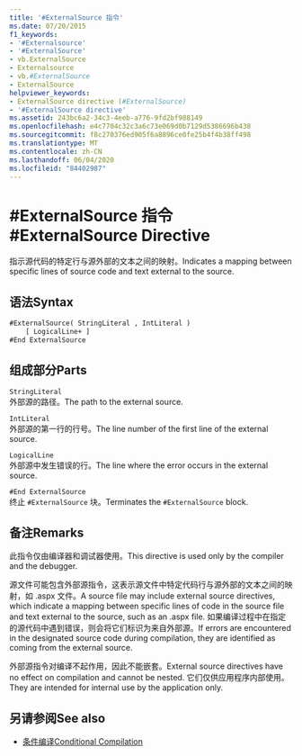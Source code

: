 ```yaml
---
title: '#ExternalSource 指令'
ms.date: 07/20/2015
f1_keywords:
- '#Externalsource'
- '#ExternalSource'
- vb.ExternalSource
- Externalsource
- vb.#ExternalSource
- ExternalSource
helpviewer_keywords:
- ExternalSource directive (#ExternalSource)
- '#ExternalSource directive'
ms.assetid: 243bc6a2-34c3-4eeb-a776-9fd2bf988149
ms.openlocfilehash: e4c7704c32c3a6c73e069d0b7129d5386696b438
ms.sourcegitcommit: f8c270376ed905f6a8896ce0fe25b4f4b38ff498
ms.translationtype: MT
ms.contentlocale: zh-CN
ms.lasthandoff: 06/04/2020
ms.locfileid: "84402987"
---
```

# <a name="externalsource-directive"></a><span data-ttu-id="246ab-102">#ExternalSource 指令</span><span class="sxs-lookup"><span data-stu-id="246ab-102">#ExternalSource Directive</span></span>

<span data-ttu-id="246ab-103">指示源代码的特定行与源外部的文本之间的映射。</span><span class="sxs-lookup"><span data-stu-id="246ab-103">Indicates a mapping between specific lines of source code and text external to the source.</span></span>  
  
## <a name="syntax"></a><span data-ttu-id="246ab-104">语法</span><span class="sxs-lookup"><span data-stu-id="246ab-104">Syntax</span></span>  
  
```vb  
#ExternalSource( StringLiteral , IntLiteral )  
    [ LogicalLine+ ]  
#End ExternalSource  
```  
  
## <a name="parts"></a><span data-ttu-id="246ab-105">组成部分</span><span class="sxs-lookup"><span data-stu-id="246ab-105">Parts</span></span>  

 `StringLiteral`  
 <span data-ttu-id="246ab-106">外部源的路径。</span><span class="sxs-lookup"><span data-stu-id="246ab-106">The path to the external source.</span></span>  
  
 `IntLiteral`  
 <span data-ttu-id="246ab-107">外部源的第一行的行号。</span><span class="sxs-lookup"><span data-stu-id="246ab-107">The line number of the first line of the external source.</span></span>  
  
 `LogicalLine`  
 <span data-ttu-id="246ab-108">外部源中发生错误的行。</span><span class="sxs-lookup"><span data-stu-id="246ab-108">The line where the error occurs in the external source.</span></span>  
  
 `#End ExternalSource`  
 <span data-ttu-id="246ab-109">终止 `#ExternalSource` 块。</span><span class="sxs-lookup"><span data-stu-id="246ab-109">Terminates the `#ExternalSource` block.</span></span>  
  
## <a name="remarks"></a><span data-ttu-id="246ab-110">备注</span><span class="sxs-lookup"><span data-stu-id="246ab-110">Remarks</span></span>  

 <span data-ttu-id="246ab-111">此指令仅由编译器和调试器使用。</span><span class="sxs-lookup"><span data-stu-id="246ab-111">This directive is used only by the compiler and the debugger.</span></span>  
  
 <span data-ttu-id="246ab-112">源文件可能包含外部源指令，这表示源文件中特定代码行与源外部的文本之间的映射，如 .aspx 文件。</span><span class="sxs-lookup"><span data-stu-id="246ab-112">A source file may include external source directives, which indicate a mapping between specific lines of code in the source file and text external to the source, such as an .aspx file.</span></span> <span data-ttu-id="246ab-113">如果编译过程中在指定的源代码中遇到错误，则会将它们标识为来自外部源。</span><span class="sxs-lookup"><span data-stu-id="246ab-113">If errors are encountered in the designated source code during compilation, they are identified as coming from the external source.</span></span>  
  
 <span data-ttu-id="246ab-114">外部源指令对编译不起作用，因此不能嵌套。</span><span class="sxs-lookup"><span data-stu-id="246ab-114">External source directives have no effect on compilation and cannot be nested.</span></span> <span data-ttu-id="246ab-115">它们仅供应用程序内部使用。</span><span class="sxs-lookup"><span data-stu-id="246ab-115">They are intended for internal use by the application only.</span></span>  
  
## <a name="see-also"></a><span data-ttu-id="246ab-116">另请参阅</span><span class="sxs-lookup"><span data-stu-id="246ab-116">See also</span></span>

- [<span data-ttu-id="246ab-117">条件编译</span><span class="sxs-lookup"><span data-stu-id="246ab-117">Conditional Compilation</span></span>](../../programming-guide/program-structure/conditional-compilation.md)
